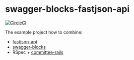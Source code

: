 # swagger-blocks-fastjson-api

[![CircleCI](https://circleci.com/gh/tanakaworld/swagger-blocks-fastjson-api/tree/master.svg?style=svg)](https://circleci.com/gh/tanakaworld/swagger-blocks-fastjson-api/tree/master)

The example project how to combine:
 
 - [fastjson-api](https://github.com/Netflix/fast_jsonapi)
 - [swagger-blocks](https://github.com/fotinakis/swagger-blocks)
 - RSpec + [committee-rails](https://github.com/willnet/committee-rails)
 
